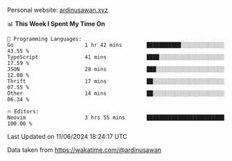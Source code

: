 Personal website: [ardinusawan.xyz](https://ardinusawan.xyz)

<!--START_SECTION:waka-->
📊 **This Week I Spent My Time On** 

```text
💬 Programming Languages: 
Go                       1 hr 42 mins        ███████████░░░░░░░░░░░░░░   43.55 % 
TypeScript               41 mins             ████░░░░░░░░░░░░░░░░░░░░░   17.59 % 
JSON                     28 mins             ███░░░░░░░░░░░░░░░░░░░░░░   12.00 % 
Thrift                   17 mins             ██░░░░░░░░░░░░░░░░░░░░░░░   07.55 % 
Other                    14 mins             ██░░░░░░░░░░░░░░░░░░░░░░░   06.34 % 

🔥 Editors: 
Neovim                   3 hrs 55 mins       █████████████████████████   100.00 % 
```


 Last Updated on 11/06/2024 18:24:17 UTC
<!--END_SECTION:waka-->
Data taken from https://wakatime.com/@ardinusawan

